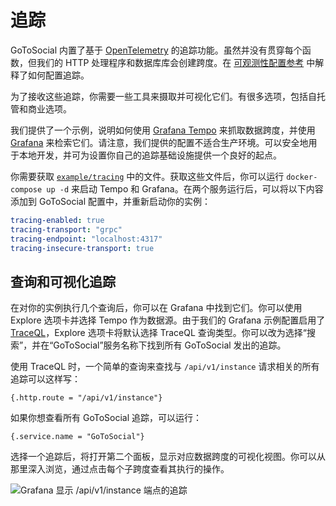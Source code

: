 # 追踪

GoToSocial 内置了基于 [OpenTelemetry][otel] 的追踪功能。虽然并没有贯穿每个函数，但我们的 HTTP 处理程序和数据库库会创建跨度。在 [可观测性配置参考][obs] 中解释了如何配置追踪。

为了接收这些追踪，你需要一些工具来摄取并可视化它们。有很多选项，包括自托管和商业选项。

我们提供了一个示例，说明如何使用 [Grafana Tempo][tempo] 来抓取数据跨度，并使用 [Grafana][grafana] 来检索它们。请注意，我们提供的配置不适合生产环境。可以安全地用于本地开发，并可为设置你自己的追踪基础设施提供一个良好的起点。

你需要获取 [`example/tracing`][ext] 中的文件。获取这些文件后，你可以运行 `docker-compose up -d` 来启动 Tempo 和 Grafana。在两个服务运行后，可以将以下内容添加到 GoToSocial 配置中，并重新启动你的实例：

```yaml
tracing-enabled: true
tracing-transport: "grpc"
tracing-endpoint: "localhost:4317"
tracing-insecure-transport: true
```

[otel]: https://opentelemetry.io/
[obs]: ../configuration/observability.md
[tempo]: https://grafana.com/oss/tempo/
[grafana]: https://grafana.com/oss/grafana/
[ext]: https://codeberg.org/superseriousbusiness/gotosocial/tree/main/example/tracing

## 查询和可视化追踪

在对你的实例执行几个查询后，你可以在 Grafana 中找到它们。你可以使用 Explore 选项卡并选择 Tempo 作为数据源。由于我们的 Grafana 示例配置启用了 [TraceQL][traceql]，Explore 选项卡将默认选择 TraceQL 查询类型。你可以改为选择“搜索”，并在“GoToSocial”服务名称下找到所有 GoToSocial 发出的追踪。

使用 TraceQL 时，一个简单的查询来查找与 `/api/v1/instance` 请求相关的所有追踪可以这样写：

```
{.http.route = "/api/v1/instance"}
```

如果你想查看所有 GoToSocial 追踪，可以运行：

```
{.service.name = "GoToSocial"}
```

选择一个追踪后，将打开第二个面板，显示对应数据跨度的可视化视图。你可以从那里深入浏览，通过点击每个子跨度查看其执行的操作。

![Grafana 显示 /api/v1/instance 端点的追踪](../public/tracing.png)

[traceql]: https://grafana.com/docs/tempo/latest/traceql/
